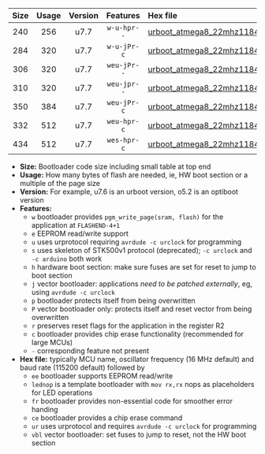 |Size|Usage|Version|Features|Hex file|
|:-:|:-:|:-:|:-:|:--|
|240|256|u7.7|`w-u-hpr--`|[urboot_atmega8_22mhz1184_460800bps_lednop_fr_ur.hex](https://raw.githubusercontent.com/stefanrueger/urboot.hex/main/mcus/atmega8/fcpu_22mhz1184/460800_bps/urboot_atmega8_22mhz1184_460800bps_lednop_fr_ur.hex)|
|284|320|u7.7|`w-u-jPr-c`|[urboot_atmega8_22mhz1184_460800bps_lednop_fr_ce_ur_vbl.hex](https://raw.githubusercontent.com/stefanrueger/urboot.hex/main/mcus/atmega8/fcpu_22mhz1184/460800_bps/urboot_atmega8_22mhz1184_460800bps_lednop_fr_ce_ur_vbl.hex)|
|306|320|u7.7|`weu-jPr--`|[urboot_atmega8_22mhz1184_460800bps_ee_lednop_ur_vbl.hex](https://raw.githubusercontent.com/stefanrueger/urboot.hex/main/mcus/atmega8/fcpu_22mhz1184/460800_bps/urboot_atmega8_22mhz1184_460800bps_ee_lednop_ur_vbl.hex)|
|310|320|u7.7|`weu-jpr--`|[urboot_atmega8_22mhz1184_460800bps_ee_lednop_fr_ur_vbl.hex](https://raw.githubusercontent.com/stefanrueger/urboot.hex/main/mcus/atmega8/fcpu_22mhz1184/460800_bps/urboot_atmega8_22mhz1184_460800bps_ee_lednop_fr_ur_vbl.hex)|
|350|384|u7.7|`weu-jPr-c`|[urboot_atmega8_22mhz1184_460800bps_ee_lednop_fr_ce_ur_vbl.hex](https://raw.githubusercontent.com/stefanrueger/urboot.hex/main/mcus/atmega8/fcpu_22mhz1184/460800_bps/urboot_atmega8_22mhz1184_460800bps_ee_lednop_fr_ce_ur_vbl.hex)|
|332|512|u7.7|`weu-hpr-c`|[urboot_atmega8_22mhz1184_460800bps_ee_lednop_fr_ce_ur.hex](https://raw.githubusercontent.com/stefanrueger/urboot.hex/main/mcus/atmega8/fcpu_22mhz1184/460800_bps/urboot_atmega8_22mhz1184_460800bps_ee_lednop_fr_ce_ur.hex)|
|434|512|u7.7|`wes-hpr-c`|[urboot_atmega8_22mhz1184_460800bps_ee_lednop_fr_ce.hex](https://raw.githubusercontent.com/stefanrueger/urboot.hex/main/mcus/atmega8/fcpu_22mhz1184/460800_bps/urboot_atmega8_22mhz1184_460800bps_ee_lednop_fr_ce.hex)|

- **Size:** Bootloader code size including small table at top end
- **Usage:** How many bytes of flash are needed, ie, HW boot section or a multiple of the page size
- **Version:** For example, u7.6 is an urboot version, o5.2 is an optiboot version
- **Features:**
  + `w` bootloader provides `pgm_write_page(sram, flash)` for the application at `FLASHEND-4+1`
  + `e` EEPROM read/write support
  + `u` uses urprotocol requiring `avrdude -c urclock` for programming
  + `s` uses skeleton of STK500v1 protocol (deprecated); `-c urclock` and `-c arduino` both work
  + `h` hardware boot section: make sure fuses are set for reset to jump to boot section
  + `j` vector bootloader: applications *need to be patched externally*, eg, using `avrdude -c urclock`
  + `p` bootloader protects itself from being overwritten
  + `P` vector bootloader only: protects itself and reset vector from being overwritten
  + `r` preserves reset flags for the application in the register R2
  + `c` bootloader provides chip erase functionality (recommended for large MCUs)
  + `-` corresponding feature not present
- **Hex file:** typically MCU name, oscillator frequency (16 MHz default) and baud rate (115200 default) followed by
  + `ee` bootloader supports EEPROM read/write
  + `lednop` is a template bootloader with `mov rx,rx` nops as placeholders for LED operations
  + `fr` bootloader provides non-essential code for smoother error handing
  + `ce` bootloader provides a chip erase command
  + `ur` uses urprotocol and requires `avrdude -c urclock` for programming
  + `vbl` vector bootloader: set fuses to jump to reset, not the HW boot section
